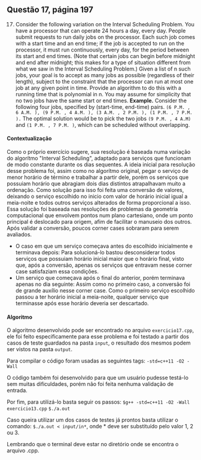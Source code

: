 ## Questão 17, página 197

17. Consider the following variation on the Interval Scheduling Problem. You have a processor that can operate 24 hours a day, every day. People submit requests to run daily jobs on the processor. Each such job comes with a start time and an end time; if the job is accepted to run on the processor, it must run continuously, every day, for the period between its start and end times. (Note that certain jobs can begin before midnight and end after midnight; this makes for a type of situation different from
what we saw in the Interval Scheduling Problem.)
Given a list of n such jobs, your goal is to accept as many jobs as possible (regardless of their length), subject to the constraint that the processor can run at most one job at any given point in time. Provide an algorithm to do this with a running time that is polynomial in n. You may assume for simplicity that no two jobs have the same start or end times.
**Example.** Consider the following four jobs, specified by (start-time, end-time) pairs. 
``` (6 P.M. , 6 A.M. ), (9 P.M. , 4 A.M. ), (3 A.M. , 2 P.M. ), (1 P.M. , 7 P.M. ). ```
The optimal solution would be to pick the two jobs ```(9 P.M. , 4 A.M)``` and ```(1 P.M. , 7 P.M. )```, which can be scheduled without overlapping.

#### Contextualização
Como o próprio exercício sugere, sua resolução é baseada numa variação do algorítmo "Interval Scheduling", adaptado para serviços que funcionam de modo constante durante os dias sequentes.
A ideia inicial para resolução desse problema foi, assim como no algorítmo original, pegar o serviço de menor horário de término e trabalhar a partir dele, porém os serviços que possuiam horário que abragiam dois dias distintos atrapalhavam muito a ordenação. Como solução para isso foi feita uma conversão de valores, deixando o serviço escolhido no inicio com valor de horário inicial igual a meia-noite e todos outros serviços alterados de forma proporcional a isso. Essa solução foi baseada nas resoluções de problemas da geometria computacional que envolvem pontos num plano cartesiano, onde um ponto principal é deslocado para origem, afim de facilitar o manuseio dos outros.
Após validar a conversão, poucos corner cases sobraram para serem avaliados. 
* O caso em que um serviço começava antes do escolhido inicialmente e terminava depois: 
Para solucioná-lo bastou desconsiderar todos serviços que possuiam horário inicial maior que o horário final, visto que, após a conversão, apenas os serviços que entravam nesse corner case satisfaziam essa condições.
* Um serviço que começava após o final do anterior, porém terminava apenas no dia seguinte:
Assim como no primeiro caso, a conversão foi de grande auxílio nesse corner case. Como o primeiro serviço escolhido passou a ter horário inicial a meia-noite, qualquer serviço que terminasse após esse horário deveria ser descartado.

#### Algoritmo
O algoritmo desenvolvido pode ser encontrado no arquivo ```exercicio17.cpp```, ele foi feito especificamente para esse problema e foi testado a partir dos casos de teste guardados na pasta ```input```, o resultado dos mesmos podem ser vistos na pasta ```output```.

Para compilar o código foram usadas as seguintes tags:
```-std=c++11 -O2 -Wall```

O código também foi desenvolvido para que um usuário pudesse testá-lo sem muitas dificuldades, porém não foi feita nenhuma validação de entrada.

Por fim, para utilizá-lo basta seguir os passos:
```$g++ -std=c++11 -O2 -Wall exercicio13.cpp```
```$./a.out```

Caso queira utilizar um dos casos de testes já prontos basta utilizar o comando:
```$./a.out < input/in*```, onde * deve ser substituído pelo valor 1, 2 ou 3.

Lembrando que o terminal deve estar no diretório onde se encontra o arquivo .cpp.
